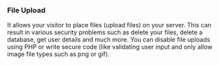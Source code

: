 ### File Upload

It allows your visitor to place files (upload files) on your server. This can result in various security problems such as delete your files, delete a database, get user details and much more. You can disable file uploads using PHP or write secure code (like validating user input and only allow image file types such as png or gif).
